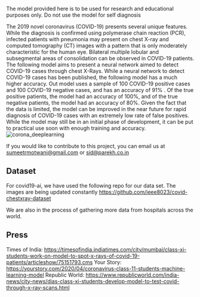 The model provided here is to be used for research and educational purposes only. Do not use the model for self diagnosis

The 2019 novel coronavirus (COVID-19) presents several unique features. While the diagnosis is confirmed using polymerase chain reaction (PCR), infected patients with pneumonia may present on chest X-ray and computed tomography (CT) images with a pattern that is only moderately characteristic for the human eye. Bilateral multiple lobular and subsegmental areas of consolidation can be observed in COVID-19 patients. The following model aims to present a neural network aimed to detect COVID-19 cases through chest X-Rays. While a neural network to detect COVID-19 cases has been published, the following model has a much higher accuracy. Out model uses a sample of 100 COVID-19 positive cases and 100 COVID-19 negative cases, and has an accuracy of 91% . Of the true positive patients, the model had an accuracy of 100%, and of the true negative patients, the model had an accuracy of 80%. Given the fact that the data is limited, the model can be improved in the near future for rapid diagnosis of COVID-19 cases with an extremely low rate of false positives. While the model may still be in an initial phase of development, it can be put to practical use soon with enough training and accuracy.
![corona_deeplearning](https://user-images.githubusercontent.com/50953182/77953490-02518780-72eb-11ea-9888-229835a15dce.png)

If you would like to contribute to this project, you can email us at sumeetrmotwani@gmail.com or sid@parekh.co.in

## Dataset

For covid19-ai, we have used the following repo for our data set. The images are being updated constantly
https://github.com/ieee8023/covid-chestxray-dataset

We are also in the process of gathering more data from hospitals across the world.

## Press
Times of India: https://timesofindia.indiatimes.com/city/mumbai/class-xi-students-work-on-model-to-spot-x-rays-of-covid-19-patients/articleshow/75151793.cms
Your Story: https://yourstory.com/2020/04/coronavirus-class-11-students-machine-learning-model
Republic World: https://www.republicworld.com/india-news/city-news/dias-class-xi-students-develop-model-to-test-covid-through-x-ray-scans.html


